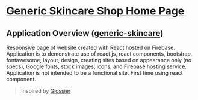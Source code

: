 # [Generic Skincare Shop Home Page](https://component-intro.firebaseapp.com)
## Application Overview ([generic-skincare](https://component-intro.firebaseapp.com))

Responsive page of website created with React hosted on Firebase. Application is to demonstrate use of react.js, react components, bootstrap, fontawesome, layout, design, creating sites based on appearance only (no specs), Google fonts, stock images, icons, and Firebase hosting service. Application is not intended to be a functional site. First time using react component.
> Inspired by [Glossier](https://www.glossier.com) 
